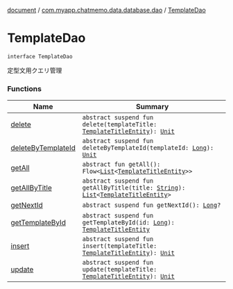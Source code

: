 [document](../../index.md) / [com.myapp.chatmemo.data.database.dao](../index.md) / [TemplateDao](./index.md)

# TemplateDao

`interface TemplateDao`

定型文用クエリ管理

### Functions

| Name | Summary |
|---|---|
| [delete](delete.md) | `abstract suspend fun delete(templateTitle: `[`TemplateTitleEntity`](../../com.myapp.chatmemo.data.database.entity/-template-title-entity/index.md)`): `[`Unit`](https://kotlinlang.org/api/latest/jvm/stdlib/kotlin/-unit/index.html) |
| [deleteByTemplateId](delete-by-template-id.md) | `abstract suspend fun deleteByTemplateId(templateId: `[`Long`](https://kotlinlang.org/api/latest/jvm/stdlib/kotlin/-long/index.html)`): `[`Unit`](https://kotlinlang.org/api/latest/jvm/stdlib/kotlin/-unit/index.html) |
| [getAll](get-all.md) | `abstract fun getAll(): Flow<`[`List`](https://kotlinlang.org/api/latest/jvm/stdlib/kotlin.collections/-list/index.html)`<`[`TemplateTitleEntity`](../../com.myapp.chatmemo.data.database.entity/-template-title-entity/index.md)`>>` |
| [getAllByTitle](get-all-by-title.md) | `abstract suspend fun getAllByTitle(title: `[`String`](https://kotlinlang.org/api/latest/jvm/stdlib/kotlin/-string/index.html)`): `[`List`](https://kotlinlang.org/api/latest/jvm/stdlib/kotlin.collections/-list/index.html)`<`[`TemplateTitleEntity`](../../com.myapp.chatmemo.data.database.entity/-template-title-entity/index.md)`>` |
| [getNextId](get-next-id.md) | `abstract suspend fun getNextId(): `[`Long`](https://kotlinlang.org/api/latest/jvm/stdlib/kotlin/-long/index.html)`?` |
| [getTemplateById](get-template-by-id.md) | `abstract suspend fun getTemplateById(id: `[`Long`](https://kotlinlang.org/api/latest/jvm/stdlib/kotlin/-long/index.html)`): `[`TemplateTitleEntity`](../../com.myapp.chatmemo.data.database.entity/-template-title-entity/index.md) |
| [insert](insert.md) | `abstract suspend fun insert(templateTitle: `[`TemplateTitleEntity`](../../com.myapp.chatmemo.data.database.entity/-template-title-entity/index.md)`): `[`Unit`](https://kotlinlang.org/api/latest/jvm/stdlib/kotlin/-unit/index.html) |
| [update](update.md) | `abstract suspend fun update(templateTitle: `[`TemplateTitleEntity`](../../com.myapp.chatmemo.data.database.entity/-template-title-entity/index.md)`): `[`Unit`](https://kotlinlang.org/api/latest/jvm/stdlib/kotlin/-unit/index.html) |
